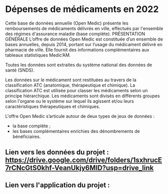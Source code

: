 # Dépenses de médicaments en 2022

Cette base de données annuelle (Open Medic) présente les remboursements de médicaments délivrés en ville, effectués par l'ensemble des régimes d'assurance maladie (base complète).
PRÉSENTATION GÉNÉRALE
L’offre de données Open Medic est constituée d’un ensemble de bases annuelles, depuis 2014, portant sur l’usage du médicament délivré en pharmacie de ville. Elle fournit des informations complémentaires aux tableaux statistiques Medic’AM.

Toutes les données sont extraites du système national des données de santé (SNDS).

Les données sur le médicament sont restituées au travers de la classification ATC (anatomique, thérapeutique et chimique). La classification ATC est utilisée pour classer les médicaments selon un principe hiérarchique. Les médicaments sont divisés en différents groupes selon l'organe ou le système sur lequel ils agissent et/ou leurs caractéristiques thérapeutiques et chimiques.

L'offre Open Medic s’articule autour de deux types de jeux de données :

* la base complète ;
* les bases complémentaires enrichies des dénombrements de bénéficiaires.



## Lien vers les données du projet : https://drive.google.com/drive/folders/1sxhrucE7rCNcGtS0khf-VeanUkjy6MID?usp=drive_link
## Lien vers l'application du projet : 
